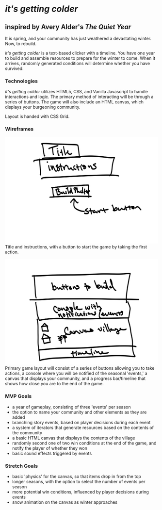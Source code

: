 # *it's getting colder*
## inspired by Avery Alder's *The Quiet Year*

It is spring, and your community has just weathered a devastating winter. Now, to rebuild.

*it's getting colder* is a text-based clicker with a timeline. You have one year to build and assemble resources to prepare for the winter to come. When it arrives, randomly generated conditions will determine whether you have survived.

### Technologies
*it's getting colder* utilizes HTML5, CSS, and Vanilla Javascript to handle interactions and logic. The primary method of interacting will be through a series of buttons. The game will also include an HTML canvas, which displays your burgeoning community.

Layout is handed with CSS Grid.

### Wireframes
![Wireframe 1](wireframes/wireframe-1.jpeg)
Title and instructions, with a button to start the game by taking the first action.

![Wireframe 2](wireframes/wireframe-2.jpeg)
Primary game layout will consist of a series of buttons allowing you to take actions, a console where you will be notified of the seasonal 'events,' a canvas that displays your community, and a progress bar/timeline that shows how close you are to the end of the game.


### MVP Goals
* a year of gameplay, consisting of three 'events' per season
* the option to name your community and other elements as they are added
* branching story events, based on player decisions during each event
* a system of iterators that generate resources based on the contents of the community
* a basic HTML canvas that displays the contents of the village
* randomly second one of two win conditions at the end of the game, and notify the player of whether they won
* basic sound effects triggered by events

### Stretch Goals
* basic 'physics' for the canvas, so that items drop in from the top
* longer seasons, with the option to select the number of events per season
* more potential win conditions, influenced by player decisions during events
* snow animation on the canvas as winter approaches